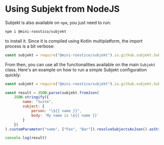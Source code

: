 # Using Subjekt from NodeJS

Subjekt is also available on `npm`, you just need to run:

```bash
npm i @mini-roostico/subjekt
```

to install it. Since it is compiled using Kotlin multiplatform, the import process is a bit verbose:

```javascript
const subjekt = require("@mini-roostico/subjekt").io.github.subjekt.Subjekt
```

From then, you can use all the functionalities available on the main `Subjekt` class. Here's an example on how to run
a simple Subjekt configuration quickly:

```javascript
const subjekt = require("@mini-roostico/subjekt").io.github.subjekt.Subjekt

const result = JSON.parse(subjekt.fromJson(
    JSON.stringify({
        name: "Suite",
        subject: {
            person: "\${{ name }}",
            body: `My name is \${{ name }}`
        }
    })
).customParameter("name", ["Foo", "Bar"]).resolveSubjectsAsJson().asString())

console.log(result)
```

